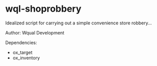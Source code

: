 # wql-shoprobbery
Idealized script for carrying out a simple convenience store robbery...

Author: Wqual Development

Dependencies:

- ox_target
- ox_inventory

